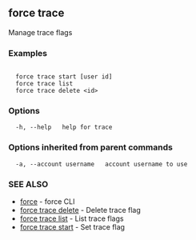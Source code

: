 ## force trace

Manage trace flags

### Examples

```

  force trace start [user id]
  force trace list
  force trace delete <id>

```

### Options

```
  -h, --help   help for trace
```

### Options inherited from parent commands

```
  -a, --account username   account username to use
```

### SEE ALSO

* [force](force.md)	 - force CLI
* [force trace delete](force_trace_delete.md)	 - Delete trace flag
* [force trace list](force_trace_list.md)	 - List trace flags
* [force trace start](force_trace_start.md)	 - Set trace flag

